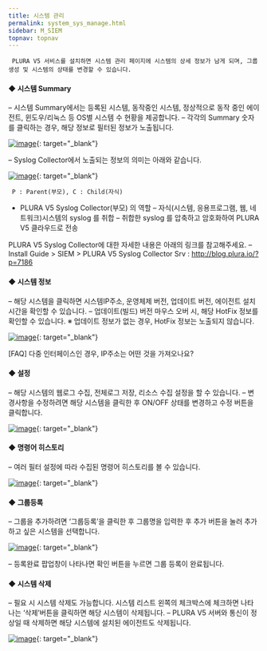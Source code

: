 ```yaml
---
title: 시스템 관리
permalink: system_sys_manage.html
sidebar: M_SIEM
topnav: topnav
---
```


     PLURA V5 서비스를 설치하면 시스템 관리 페이지에 시스템의 상세 정보가 남게 되며, 그룹 생성 및 시스템의 상태를 변경할 수 있습니다.



#### ◆ 시스템 Summary
– 시스템 Summary에서는 등록된 시스템, 동작중인 시스템, 정상적으로 동작 중인 에이전트, 윈도우/리눅스 등 OS별 시스템 수 현황을 제공합니다.
– 각각의 Summary 숫자를 클릭하는 경우, 해당 정보로 필터된 정보가 노출됩니다.

[![image](/docs/images/Manual/siem/dash/1.png)](/docs/images/Manual/siem/dash/1.png){: target="_blank"}

– Syslog Collector에서 노출되는 정보의 의미는 아래와 같습니다.

[![image](/docs/images/Manual/siem/dash/2.png)](/docs/images/Manual/siem/dash/2.png){: target="_blank"}

     P : Parent(부모), C : Child(자식)

- PLURA V5 Syslog Collector(부모) 의 역할
     – 자식(시스템, 응용프로그램, 웹, 네트워크)시스템의 syslog 를 취합
     – 취합한 syslog 를 압축하고 암호화하여 PLURA V5 클라우드로 전송

PLURA V5 Syslog Collector에 대한 자세한 내용은 아래의 링크를 참고해주세요.
– Install Guide > SIEM > PLURA V5 Syslog Collector Srv  : http://blog.plura.io/?p=7186

#### ◆ 시스템 정보
– 해당 시스템을 클릭하면 시스템IP주소, 운영체제 버전, 업데이트 버전, 에이전트 설치시간을 확인할 수 있습니다.
– 업데이트(빌드) 버전 마우스 오버 시, 해당 HotFix 정보를 확인할 수 있습니다.
※ 업데이트 정보가 없는 경우, HotFix 정보는 노출되지 않습니다.

[![image](/docs/images/Manual/siem/dash/3.png)](/docs/images/Manual/siem/dash/3.png){: target="_blank"}

[FAQ] 다중 인터페이스인 경우, IP주소는 어떤 것을 가져오나요?

#### ◆ 설정
– 해당 시스템의 웹로그 수집, 전체로그 저장, 리소스 수집 설정을 할 수 있습니다.
– 변경사항을 수정하려면 해당 시스템을 클릭한 후 ON/OFF 상태를 변경하고 수정 버튼을 클릭합니다.

[![image](/docs/images/Manual/siem/dash/4.png)](/docs/images/Manual/siem/dash/4.png){: target="_blank"}

#### ◆ 명령어 히스토리
– 여러 필터 설정에 따라 수집된 명령어 히스토리를 볼 수 있습니다.

[![image](/docs/images/Manual/siem/dash/5.png)](/docs/images/Manual/siem/dash/5.png){: target="_blank"}

 

#### ◆ 그룹등록
– 그룹을 추가하려면 ‘그룹등록’을 클릭한 후 그룹명을 입력한 후 추가 버튼을 눌러 추가하고 싶은 시스템을 선택합니다.

[![image](/docs/images/Manual/siem/dash/6.png)](/docs/images/Manual/siem/dash/6.png){: target="_blank"}

– 등록완료 팝업창이 나타나면 확인 버튼을 누르면 그룹 등록이 완료됩니다.

 

#### ◆ 시스템 삭제
– 필요 시 시스템 삭제도 가능합니다. 시스템 리스트 왼쪽의 체크박스에 체크하면 나타나는 ‘삭제’버튼을 클릭하면 해당 시스템이 삭제됩니다.
– PLURA V5 서버와 통신이 정상일 때 삭제하면 해당 시스템에 설치된 에이전트도 삭제됩니다.

[![image](/docs/images/Manual/siem/dash/7.png)](/docs/images/Manual/siem/dash/7.png){: target="_blank"}